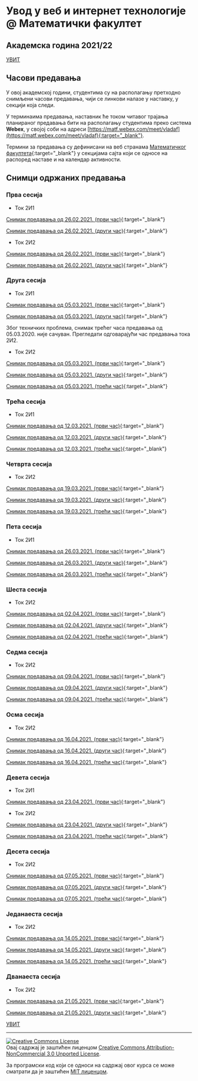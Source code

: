 # Увод у веб и интернет технологије @ Математички факултет

## Академска година 2021/22

[УВИТ](../../README.md)

## Часови предавања

У овој академској години, студентима су на располагању претходно снимљени часови предавања, чији се линкови налазе у наставку, у секцији која следи.

У терминаима предавања, наставник ће током читавог трајања планираног предавања бити на располагању студентима  преко система **Webex**, у својој соби на адреси [https://matf.webex.com/meet/vladaf](https://matf.webex.com/meet/vladaf){:target="_blank"}.

Термини за предавања су дефинисани на веб странама [Математичког факултета](http://www.math.rs/){:target="_blank"} у секцијама сајта који се односе на распоред наставе и на календар активности.

## Снимци одржаних предавања

### Прва сесија

- Ток 2И1

[Снимак предавања од 26.02.2021. (први час)](https://youtu.be/djAr6S6uSFM){:target="_blank"}

[Снимак предавања од 26.02.2021. (други час)](https://youtu.be/DsJh-W-KoyQ){:target="_blank"}

- Ток 2И2

[Снимак предавања од 26.02.2021. (први час)](https://youtu.be/D_-yVnkPyqU){:target="_blank"}

[Снимак предавања од 26.02.2021. (други час)](https://youtu.be/oEp88DwQmsc){:target="_blank"}

### Друга сесија

- Ток 2И1

[Снимак предавања од 05.03.2021. (први час)](https://youtu.be/2swrIevQBZ8){:target="_blank"}

[Снимак предавања од 05.03.2021. (други час)](https://youtu.be/GdcYvRVHO2o){:target="_blank"}

Због техничких проблема, снимак трећег часа предавања од 05.03.2020. није сачуван.
Прегледати одговарајући час предавања тока 2И2.

- Ток 2И2

[Снимак предавања од 05.03.2021. (први час)](https://youtu.be/T7EWS4cfF3Q){:target="_blank"}

[Снимак предавања од 05.03.2021. (други час)](https://youtu.be/qzvN7LdjFAw){:target="_blank"}

[Снимак предавања од 05.03.2021. (трећи час)](https://youtu.be/rGVb3FgYMsQ){:target="_blank"}

### Трећа сесија

- Ток 2И1

[Снимак предавања од 12.03.2021. (први час)](https://youtu.be/uT5Q_HVcARI){:target="_blank"}

[Снимак предавања од 12.03.2021. (други час)](https://youtu.be/OIyI8sMBi7E){:target="_blank"}

[Снимак предавања од 12.03.2021. (трећи час)](https://youtu.be/9dOuY8pigsk){:target="_blank"}

### Четврта сесија

- Ток 2И2

[Снимак предавања од 19.03.2021. (први час)](https://youtu.be/Xd0ZX3577HY){:target="_blank"}

[Снимак предавања од 19.03.2021. (други час)](https://youtu.be/sPNCXctVRio){:target="_blank"}

[Снимак предавања од 19.03.2021. (трећи час)](https://youtu.be/t9Kh_zEw3DQ){:target="_blank"}

### Пета сесија

- Ток 2И1

[Снимак предавања од 26.03.2021. (први час)](https://youtu.be/lmuz-IiZGiY){:target="_blank"}

[Снимак предавања од 26.03.2021. (други час)](https://youtu.be/r8Il8a-xx5Q){:target="_blank"}

[Снимак предавања од 26.03.2021. (трећи час)](https://youtu.be/LYoIYpPKIcw){:target="_blank"}

### Шеста сесија

- Ток 2И2

[Снимак предавања од 02.04.2021. (први час)](https://youtu.be/GFHKIcXiANk){:target="_blank"}

[Снимак предавања од 02.04.2021. (други час)](https://youtu.be/1Vd_edohm_k){:target="_blank"}

[Снимак предавања од 02.04.2021. (трећи час)](https://youtu.be/syxQMsd9PHk){:target="_blank"}

### Седма сесија

- Ток 2И2

[Снимак предавања од 09.04.2021. (први час)](https://youtu.be/t8HdveGPYqE){:target="_blank"}

[Снимак предавања од 09.04.2021. (други час)](https://youtu.be/tSW6aoxxb3A){:target="_blank"}

[Снимак предавања од 09.04.2021. (трећи час)](https://youtu.be/x3_Eg7bNpuo){:target="_blank"}

### Осма сесија

- Ток 2И2

[Снимак предавања од 16.04.2021. (први час)](https://youtu.be/m0sVqvwkFGo){:target="_blank"}

[Снимак предавања од 16.04.2021. (други час)](https://youtu.be/jbfaAUEbowc){:target="_blank"}

[Снимак предавања од 16.04.2021. (трећи час)](https://youtu.be/r247ErSQphU){:target="_blank"}

### Девета сесија

- Ток 2И1

[Снимак предавања од 23.04.2021. (први час)](https://youtu.be/5ISLbe5g-bg){:target="_blank"}

- Ток 2И2

[Снимак предавања од 23.04.2021. (други час)](https://youtu.be/A3m1SGqDwhM){:target="_blank"}

[Снимак предавања од 23.04.2021. (трећи час)](https://youtu.be/Jgv3xjjLHyw){:target="_blank"}

### Десета сесија

- Ток 2И2

[Снимак предавања од 07.05.2021. (први час)](https://youtu.be/boX-SoePMw8){:target="_blank"}

[Снимак предавања од 07.05.2021. (други час)](https://youtu.be/tzN-4jGSXQU){:target="_blank"}

[Снимак предавања од 07.05.2021. (трећи час)](https://youtu.be/c4A5TWlpJ4M){:target="_blank"}

### Једанаеста сесија

- Ток 2И2

[Снимак предавања од 14.05.2021. (први час)](https://youtu.be/7W28obY294k){:target="_blank"}

[Снимак предавања од 14.05.2021. (други час)](https://youtu.be/h5r-ikaopDo){:target="_blank"}

[Снимак предавања од 14.05.2021. (трећи час)](https://youtu.be/ZrZYqjZLSr0){:target="_blank"}

### Дванаеста сесија

- Ток 2И2

[Снимак предавања од 21.05.2021. (први час)](https://youtu.be/bBxSTd68wPY){:target="_blank"}

[Снимак предавања од 21.05.2021. (други час)](https://youtu.be/DT4x7ZcQkYo){:target="_blank"}

[УВИТ](../../README.md)

---

<a rel="license" href="http://creativecommons.org/licenses/by-nc/3.0/"><img alt="Creative Commons License" style="border-width:0" src="https://i.creativecommons.org/l/by-nc/3.0/88x31.png" /></a><br />Овај садржај је заштићен лиценцом <a rel="license" href="http://creativecommons.org/licenses/by-nc/3.0/">Creative Commons Attribution-NonCommercial 3.0 Unported License</a>.

За програмски код који се односи на садржај овог курса се може сматрати да је заштићен [MIT лиценцом](/LICENSE).
